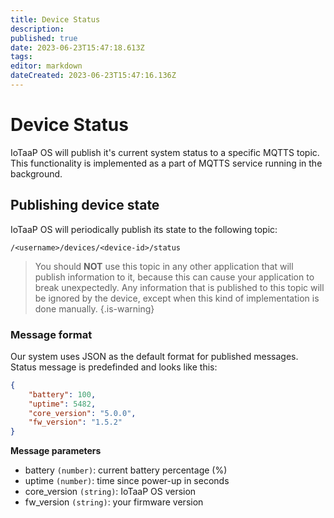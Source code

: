 ```yaml
---
title: Device Status
description: 
published: true
date: 2023-06-23T15:47:18.613Z
tags: 
editor: markdown
dateCreated: 2023-06-23T15:47:16.136Z
---
```


# Device Status 

IoTaaP OS will publish it's current system status to a specific MQTTS topic. This functionality is implemented as a part of MQTTS service running in the background.

## Publishing device state

IoTaaP OS will periodically publish its state to the following topic:

`/<username>/devices/<device-id>/status`

> You should **NOT** use this topic in any other application that will publish information to it, because this can cause your application to break unexpectedly. Any information that is published to this topic will be ignored by the device, except when this kind of implementation is done manually.
{.is-warning}


### Message format

Our system uses JSON as the default format for published messages. Status message is predefinded and looks like this:

```json
{
    "battery": 100,
    "uptime": 5482,
    "core_version": "5.0.0",
    "fw_version": "1.5.2"
}
```

**Message parameters**

- battery `(number)`: current battery percentage (%)
- uptime `(number)`: time since power-up in seconds
- core_version `(string)`: IoTaaP OS version
- fw_version `(string)`: your firmware version